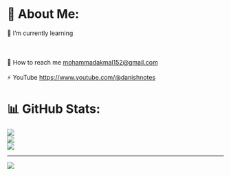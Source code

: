 # 💫 About Me:
🌱 I’m currently learning<br><br> <br><br>🤝 How to reach me mohammadakmal152@gmail.com<br><br>⚡ YouTube https://www.youtube.com/@danishnotes

# 📊 GitHub Stats:
![](https://github-readme-stats.vercel.app/api?username=muhamadakmal1&theme=dracula&hide_border=false&include_all_commits=true&count_private=false)<br/>
![](https://github-readme-streak-stats.herokuapp.com/?user=muhamadakmal1&theme=dracula&hide_border=false)<br/>
![](https://github-readme-stats.vercel.app/api/top-langs/?username=muhamadakmal1&theme=dracula&hide_border=false&include_all_commits=true&count_private=false&layout=compact)

---
[![](https://visitcount.itsvg.in/api?id=muhamadakmal1&icon=0&color=0)](https://visitcount.itsvg.in)

<!-- Proudly created with GPRM ( https://gprm.itsvg.in ) -->
